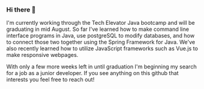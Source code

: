 ### Hi there 👋

<!--
**MichaelJOHare/MichaelJOHare** is a ✨ _special_ ✨ repository because its `README.md` (this file) appears on your GitHub profile.

Here are some ideas to get you started:

- 🔭 I’m currently working on ...
- 🌱 I’m currently learning ...
- 👯 I’m looking to collaborate on ...
- 🤔 I’m looking for help with ...
- 💬 Ask me about ...
- 📫 How to reach me: ...
- 😄 Pronouns: ...
- ⚡ Fun fact: ...
-->

I'm currently working through the Tech Elevator Java bootcamp and will be graduating in mid August. So far I've learned how to make command line interface programs in Java, use postgreSQL to modify databases, and how to connect those two together using the Spring Framework for Java.  We've also recently learned how to utilize JavaScript frameworks such as Vue.js to make responsive webpages. 

With only a few more weeks left in until graduation I'm beginning my search for a job as a junior developer. If you see anything on this github that interests you feel free to reach out!
